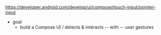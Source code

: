 https://developer.android.com/develop/ui/compose/touch-input/pointer-input

* goal
  * build a Compose UI / detects & interacts -- with -- user gestures